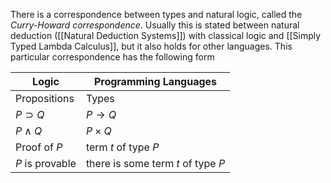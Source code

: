 There is a correspondence between types and natural logic, called the *Curry-Howard correspondence*.
Usually this is stated between natural deduction ([[Natural Deduction Systems]]) with classical logic and [[Simply Typed Lambda Calculus]], but it also holds for other languages.
This particular correspondence has the following form

| Logic | Programming Languages |
| ---- | ---- |
| Propositions | Types |
| $P\supset Q$ | $P\rightarrow Q$ |
| $P\wedge Q$ | $P\times Q$ |
| Proof of $P$ | term $t$ of type $P$ |
| $P$ is provable | there is some term $t$ of type $P$ |
